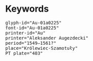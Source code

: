 # Keywords
<pre>
glyph-id="Au-01a0225"
font-id="Au-01a0225"
printer-id="Au"
printer="Aleksander Augezdecki"
period="1549–1561?"
place="Królewiec-Szamotuły"
PT plate="403"
</pre>
